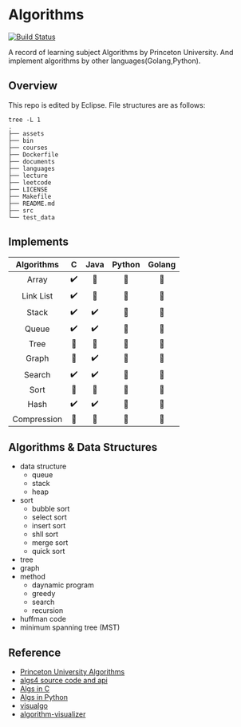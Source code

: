 # Algorithms
[![Build Status](https://travis-ci.org/adolphlwq/algorithms.svg?branch=master)](https://travis-ci.org/adolphlwq/algorithms)

A record of learning subject Algorithms by Princeton University. And implement algorithms by other languages(Golang,Python).

## Overview
This repo is edited by Eclipse. File structures are as follows:
```shell
tree -L 1
.
├── assets
├── bin
├── courses
├── Dockerfile
├── documents
├── languages
├── lecture
├── leetcode
├── LICENSE
├── Makefile
├── README.md
├── src
└── test_data
```

## Implements
| Algorithms      |  C | Java  | Python | Golang |
| :--------: | :--------:| :------: | :------: | :------: |
|   Array  | :heavy_check_mark: | :black_square_button: | :black_square_button: | :black_square_button: |
| Link List  | :heavy_check_mark: | :black_square_button: | :black_square_button: | :black_square_button: |
|   Stack  | :heavy_check_mark: | :heavy_check_mark: | :black_square_button: | :black_square_button: |
|   Queue  | :heavy_check_mark: | :heavy_check_mark: | :black_square_button: | :black_square_button: |
|   Tree   | :black_square_button: | :black_square_button: | :black_square_button: | :black_square_button: |
|   Graph  | :black_square_button: | :heavy_check_mark: | :black_square_button: | :black_square_button: |
|   Search | :heavy_check_mark: | :heavy_check_mark: | :black_square_button: | :black_square_button: |
|   Sort   | :black_square_button: | :black_square_button: | :black_square_button: | :black_square_button: |
|   Hash  | :heavy_check_mark: | :heavy_check_mark: | :black_square_button: | :black_square_button: |
|   Compression  | :black_square_button: | :black_square_button: | :black_square_button: | :black_square_button: |

## Algorithms & Data Structures
- data structure
    - queue
    - stack
    - heap
- sort
    - bubble sort
    - select sort
    - insert sort
    - shll sort
    - merge sort
    - quick sort
- tree
- graph
- method
    - daynamic program
    - greedy
    - search
    - recursion
- huffman code
- minimum spanning tree (MST)

## Reference
- [Princeton University Algorithms](/courses/README.md)
- [algs4 source code and api](http://algs4.cs.princeton.edu/code/index.php)
- [Algs in C](https://github.com/TheAlgorithms/C)
- [Algs in Python](https://github.com/keon/algorithms)
- [visualgo](https://visualgo.net/zh)
- [algorithm-visualizer](https://algorithm-visualizer.org/)